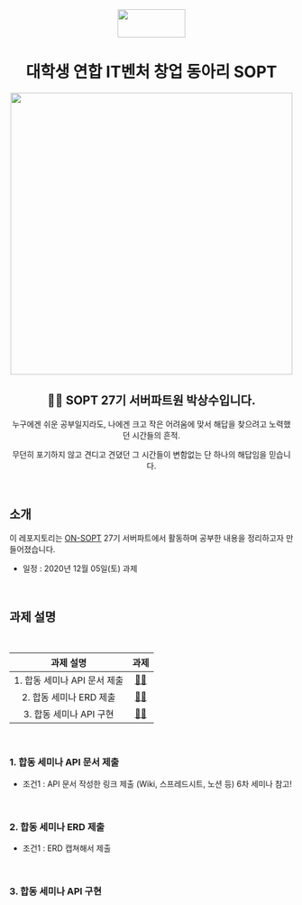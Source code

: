 <div align="center">

  <img height="50" width="120" src="https://user-images.githubusercontent.com/59385491/99065767-39ab4500-25eb-11eb-9490-9d2a4202dd96.png">

  # 대학생 연합 IT벤처 창업 동아리 SOPT

  <img height="500" width="500" src="https://user-images.githubusercontent.com/59385491/99067842-bb50a200-25ee-11eb-9252-4a4ae3644e8d.png">

  <h2> 👨‍💻 SOPT 27기 서버파트원 박상수입니다. </h2>

<p>누구에겐 쉬운 공부일지라도, 나에겐 크고 작은 어려움에 맞서 해답을 찾으려고 노력했던 시간들의 흔적.</p>
<p>무던히 포기하지 않고 견디고 견뎠던 그 시간들이 변함없는 단 하나의 해답임을 믿습니다.</p>

</div>

<br>

## 소개

이 레포지토리는 [ON-SOPT](http://sopt.org/wp/?page_id=2519) 27기 서버파트에서 활동하며 공부한 내용을 정리하고자 만들어졌습니다. 

-   일정 : 2020년 12월 05일(토) 과제

<br>

## 과제 설명

<br>


<div align="center">

|               과제 설명             |                과제                 |           
| :-------------------------------: | :-------------------------------: |
| 1. 합동 세미나 API 문서 제출  | [☝🏻](https://github.com/SOPT-27-SpaceCloud/spaceCloud-server/wiki)    | 
| 2. 합동 세미나 ERD 제출  | [✌🏻](https://github.com/SOPT-27-SpaceCloud/spaceCloud-server)    | 
| 3. 합동 세미나 API 구현  | [🤚🏻](https://github.com/SOPT-27-SpaceCloud/spaceCloud-server)  | 

</div>

<br>


### 1. 합동 세미나 API 문서 제출

  - 조건1 : API 문서 작성한 링크 제출 (Wiki, 스프레드시트, 노션 등) 6차 세미나 참고!

<br>

### 2. 합동 세미나 ERD 제출
    
  - 조건1 : ERD 캡쳐해서 제출

<br>

### 3. 합동 세미나 API 구현

